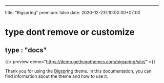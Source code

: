 

---
title: "Bigspring"
premium: false
date: 2020-12-23T10:00:00+07:00
# type dont remove or customize
type : "docs"
---

{{< preview demo="https://demo.gethugothemes.com/bigspring/site/" >}}

Thank you for using the [Bigspring](https://gethugothemes.com/products/bigspring/) theme. In this documentation, you can find information about the theme and how to use it.